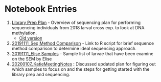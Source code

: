 # Notebook Entries 

1) [Library Prep Plan](https://github.com/epigeneticstoocean/2018OAExp_larvae/blob/master/notebook/20191112_plan_revised.md) - Overview of sequencing plan for performing sequencing individuals from 2018 larval cross exp. to look at DNA methylation.
    * [Old version](https://github.com/epigeneticstoocean/2018OAExp_larvae/blob/master/notebook/20191111_plan.md) 
2) [20191111_Seq Method Comparison](https://github.com/epigeneticstoocean/2018OAExp_larvae/blob/master/notebook/20191111_seqChoices.md) - Link to R script for brief sequence method comparison to determine ideal sequencing approach.
3) [20191111_Elise Samples](https://github.com/epigeneticstoocean/2018OAExp_larvae/blob/master/notebook/20191111_EliseSampleList.md) - Sample list of larvae that have been examine on the SEM by Elise 
4) [20200107_KatieMeetingNotes](https://github.com/epigeneticstoocean/2018OAExp_larvae/blob/master/notebook/20200107_KatieMeetingNotes.md) : Discussed updated plan for figuring out which samples to focus on and the steps for getting started with the library prep and sequencing.
